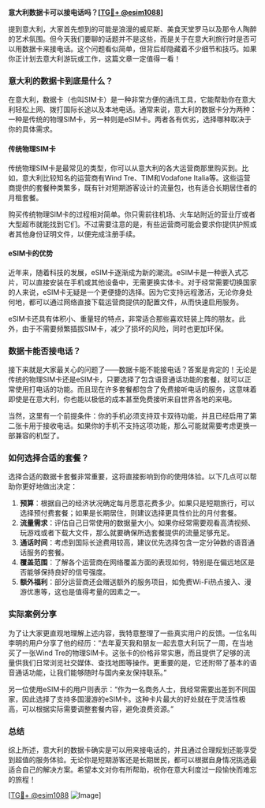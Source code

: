 **意大利数据卡可以接电话吗？[[TG💪+ @esim1088](https://t.me/s/esim1088)]**

提到意大利，大家首先想到的可能是浪漫的威尼斯、美食天堂罗马以及那令人陶醉的艺术氛围。但今天我们要聊的话题并不是这些，而是关于在意大利旅行时是否可以用数据卡来接电话。这个问题看似简单，但背后却隐藏着不少细节和技巧。如果你正计划去意大利游玩或工作，这篇文章一定值得一看！

### 意大利的数据卡到底是什么？

在意大利，数据卡（也叫SIM卡）是一种非常方便的通讯工具，它能帮助你在意大利轻松上网、拨打国际长途以及本地电话。通常来说，意大利的数据卡分为两种：一种是传统的物理SIM卡，另一种则是eSIM卡。两者各有优劣，选择哪种取决于你的具体需求。

#### 传统物理SIM卡

传统物理SIM卡是最常见的类型，你可以从意大利的各大运营商那里购买到。比如，意大利比较知名的运营商有Wind Tre、TIM和Vodafone Italia等。这些运营商提供的套餐种类繁多，既有针对短期游客设计的流量包，也有适合长期居住者的月租套餐。

购买传统物理SIM卡的过程相对简单。你只需前往机场、火车站附近的营业厅或者大型超市就能找到它们。不过需要注意的是，有些运营商可能会要求你提供护照或者其他身份证明文件，以便完成注册手续。

#### eSIM卡的优势

近年来，随着科技的发展，eSIM卡逐渐成为新的潮流。eSIM卡是一种嵌入式芯片，可以直接安装在手机或其他设备中，无需更换实体卡。对于经常需要切换国家的人来说，eSIM卡无疑是一个更便捷的选择。因为它支持远程激活，无论你身处何地，都可以通过网络直接下载运营商提供的配置文件，从而快速启用服务。

eSIM卡还具有体积小、重量轻的特点，非常适合那些喜欢轻装上阵的朋友。此外，由于不需要频繁插拔SIM卡，减少了损坏的风险，同时也更加环保。

### 数据卡能否接电话？

接下来就是大家最关心的问题了——数据卡能不能接电话？答案是肯定的！无论是传统的物理SIM卡还是eSIM卡，只要选择了包含语音通话功能的套餐，就可以正常使用打电话的功能。而且现在许多套餐都包含了免费接听电话的服务，这意味着即使是在意大利，你也能以极低的成本甚至免费接听来自世界各地的来电。

当然，这里有一个前提条件：你的手机必须支持双卡双待功能，并且已经启用了第二张卡用于接收电话。如果你的手机不支持这项功能，那么可能就需要考虑更换一部兼容的机型了。

### 如何选择合适的套餐？

选择合适的数据卡套餐非常重要，这将直接影响到你的使用体验。以下几点可以帮助你更好地做出决定：

1. **预算**：根据自己的经济状况确定每月愿意花费多少。如果只是短期旅行，可以选择预付费套餐；如果是长期居住，则建议选择更具性价比的月付套餐。
2. **流量需求**：评估自己日常使用的数据量大小。如果你经常需要观看高清视频、玩游戏或者下载大文件，那么就要确保所选套餐提供的流量足够充足。
3. **通话时间**：考虑到国际长途费用较高，建议优先选择包含一定分钟数的语音通话服务的套餐。
4. **覆盖范围**：了解各个运营商在网络覆盖方面的表现如何，特别是在偏远地区是否能够保持良好的信号强度。
5. **额外福利**：部分运营商还会赠送额外的服务项目，如免费Wi-Fi热点接入、漫游优惠等，这也是值得考量的因素之一。

### 实际案例分享

为了让大家更直观地理解上述内容，我特意整理了一些真实用户的反馈。一位名叫李明的用户分享了他的经历：“去年夏天我和朋友一起去意大利玩了一周，在当地买了一张Wind Tre的物理SIM卡。这张卡的价格非常实惠，而且提供了足够的流量供我们日常浏览社交媒体、查找地图等操作。更重要的是，它还附带了基本的语音通话功能，让我们能够随时与国内亲友保持联系。”

另一位使用eSIM卡的用户则表示：“作为一名商务人士，我经常需要出差到不同国家，因此选择了支持多国漫游的eSIM卡。这种卡片最大的好处就在于灵活性极高，可以根据实际需要调整套餐内容，避免浪费资源。”

### 总结

综上所述，意大利的数据卡确实是可以用来接电话的，并且通过合理规划还能享受到超值的服务体验。无论你是短期游客还是长期居民，都可以根据自身情况挑选最适合自己的解决方案。希望本文对你有所帮助，祝你在意大利度过一段愉快而难忘的旅程！

[[TG💪+ @esim1088](https://t.me/s/esim1088) ![Image](https://i.postimg.cc/4NQfJmqS/Snipaste-2025-05-13-00-14-12.png)]